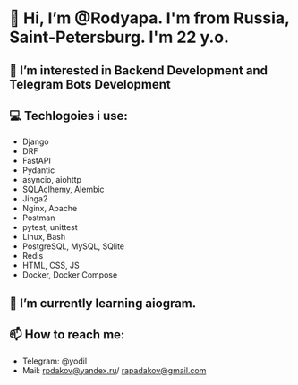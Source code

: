 # 👋 Hi, I’m @Rodyapa. I'm from Russia, Saint-Petersburg. I'm 22 y.o.
## 👀 I’m interested in Backend Development and Telegram Bots Development
## 💻 Techlogoies i use:
- Django
- DRF
- FastAPI
- Pydantic
- asyncio, aiohttp
- SQLAclhemy, Alembic
- Jinga2
- Nginx, Apache
- Postman
- pytest, unittest
- Linux, Bash
- PostgreSQL, MySQL, SQlite
- Redis
- HTML, CSS, JS
- Docker, Docker Compose
## 🌱 I’m currently learning aiogram.
## 📫 How to reach me:
- Telegram: @yodil
- Mail: rpdakov@yandex.ru/ rapadakov@gmail.com
